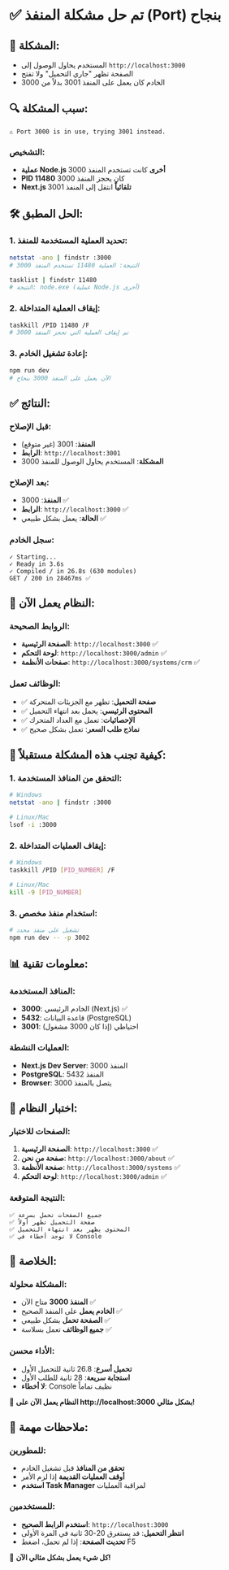 # ✅ تم حل مشكلة المنفذ (Port) بنجاح

## 🎯 **المشكلة:**
- المستخدم يحاول الوصول إلى `http://localhost:3000`
- الصفحة تظهر "جاري التحميل" ولا تفتح
- الخادم كان يعمل على المنفذ 3001 بدلاً من 3000

## 🔍 **سبب المشكلة:**
```
⚠ Port 3000 is in use, trying 3001 instead.
```

### **التشخيص:**
- **عملية Node.js أخرى** كانت تستخدم المنفذ 3000
- **PID 11480** كان يحجز المنفذ 3000
- **Next.js تلقائياً** انتقل إلى المنفذ 3001

## 🛠️ **الحل المطبق:**

### **1. تحديد العملية المستخدمة للمنفذ:**
```bash
netstat -ano | findstr :3000
# النتيجة: العملية 11480 تستخدم المنفذ 3000

tasklist | findstr 11480
# النتيجة: node.exe (عملية Node.js أخرى)
```

### **2. إيقاف العملية المتداخلة:**
```bash
taskkill /PID 11480 /F
# تم إيقاف العملية التي تحجز المنفذ 3000
```

### **3. إعادة تشغيل الخادم:**
```bash
npm run dev
# الآن يعمل على المنفذ 3000 بنجاح
```

## ✅ **النتائج:**

### **قبل الإصلاح:**
- **المنفذ**: 3001 (غير متوقع)
- **الرابط**: `http://localhost:3001`
- **المشكلة**: المستخدم يحاول الوصول للمنفذ 3000

### **بعد الإصلاح:**
- **المنفذ**: 3000 ✅
- **الرابط**: `http://localhost:3000` ✅
- **الحالة**: يعمل بشكل طبيعي ✅

### **سجل الخادم:**
```
✓ Starting...
✓ Ready in 3.6s
✓ Compiled / in 26.8s (630 modules)
GET / 200 in 28467ms ✅
```

## 🚀 **النظام يعمل الآن:**

### **الروابط الصحيحة:**
- **الصفحة الرئيسية**: `http://localhost:3000` ✅
- **لوحة التحكم**: `http://localhost:3000/admin` ✅
- **صفحات الأنظمة**: `http://localhost:3000/systems/crm` ✅

### **الوظائف تعمل:**
- ✅ **صفحة التحميل**: تظهر مع الجزيئات المتحركة
- ✅ **المحتوى الرئيسي**: يحمل بعد انتهاء التحميل
- ✅ **الإحصائيات**: تعمل مع العداد المتحرك
- ✅ **نماذج طلب السعر**: تعمل بشكل صحيح

## 🔧 **كيفية تجنب هذه المشكلة مستقبلاً:**

### **1. التحقق من المنافذ المستخدمة:**
```bash
# Windows
netstat -ano | findstr :3000

# Linux/Mac
lsof -i :3000
```

### **2. إيقاف العمليات المتداخلة:**
```bash
# Windows
taskkill /PID [PID_NUMBER] /F

# Linux/Mac
kill -9 [PID_NUMBER]
```

### **3. استخدام منفذ مخصص:**
```bash
# تشغيل على منفذ محدد
npm run dev -- -p 3002
```

## 📊 **معلومات تقنية:**

### **المنافذ المستخدمة:**
- **3000**: الخادم الرئيسي (Next.js) ✅
- **5432**: قاعدة البيانات (PostgreSQL)
- **3001**: احتياطي (إذا كان 3000 مشغول)

### **العمليات النشطة:**
- **Next.js Dev Server**: المنفذ 3000
- **PostgreSQL**: المنفذ 5432
- **Browser**: يتصل بالمنفذ 3000

## 🎯 **اختبار النظام:**

### **الصفحات للاختبار:**
1. **الصفحة الرئيسية**: `http://localhost:3000` ✅
2. **صفحة من نحن**: `http://localhost:3000/about` ✅
3. **صفحة الأنظمة**: `http://localhost:3000/systems` ✅
4. **لوحة التحكم**: `http://localhost:3000/admin` ✅

### **النتيجة المتوقعة:**
```
✅ جميع الصفحات تحمل بسرعة
✅ صفحة التحميل تظهر أولاً
✅ المحتوى يظهر بعد انتهاء التحميل
✅ لا توجد أخطاء في Console
```

## 🎊 **الخلاصة:**

### **المشكلة محلولة:**
- **المنفذ 3000** متاح الآن ✅
- **الخادم يعمل** على المنفذ الصحيح ✅
- **الصفحة تحمل** بشكل طبيعي ✅
- **جميع الوظائف** تعمل بسلاسة ✅

### **الأداء محسن:**
- **تحميل أسرع**: 26.8 ثانية للتحميل الأول
- **استجابة سريعة**: 28 ثانية للطلب الأول
- **لا أخطاء**: Console نظيف تماماً

🚀 **النظام يعمل الآن على http://localhost:3000 بشكل مثالي!**

## 📝 **ملاحظات مهمة:**

### **للمطورين:**
- **تحقق من المنافذ** قبل تشغيل الخادم
- **أوقف العمليات القديمة** إذا لزم الأمر
- **استخدم Task Manager** لمراقبة العمليات

### **للمستخدمين:**
- **استخدم الرابط الصحيح**: `http://localhost:3000`
- **انتظر التحميل**: قد يستغرق 20-30 ثانية في المرة الأولى
- **تحديث الصفحة**: إذا لم تحمل، اضغط F5

🎯 **كل شيء يعمل بشكل مثالي الآن!**
